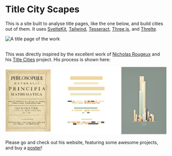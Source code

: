 <h1 class="font-medium leading-tight text-5xl mt-0 mb-2 text-red-600">Title City Scapes</h1>

<p>
    This is a site built to analyse title pages, like the one below, and build cities out of them. It uses <a href="https://kit.svelte.dev/">SvelteKit</a>, <a href="https://tailwindcss.com/">Tailwind</a>, <a href="https://tesseract.projectnaptha.com/">Tesseract</a>, <a href="https://threejs.org/">Three.js</a>, and <a href="https://threlte.xyz/docs/introduction">Threlte</a>.
</p>

<div class="p-5 grid grid-cols-2 gap-10 justify-items-center w-1/2 m-auto">
    <div class="border">
        <img src="https://github.com/FreddieRa/TitleCityScapes/tree/main/static/images/ExamplePrincipia.png" class="p-10" alt="A title page of the work ">
    </div>
</div>


<br>
<p class="p-10">
    This was directly inspired by the excellent work of <a href="https://c82.net/" class="text-red-500">Nicholas Rougeux</a> and his <a href="https://c82.net/work/?id=385" class="text-red-500">Title Cities</a> project. His process is shown here:
</p>

<div>
    <img src="https://raw.githubusercontent.com/FreddieRa/TitleCityScapes/main/static/images/c82.png" class="p-20 pt-10" alt="A title page of the work ">
</div>

<p> 
    Please go and check out his website, featuring some awesome projects, and buy a <a href="https://www.zazzle.com/store/creativ82">poster</a>!
</p>